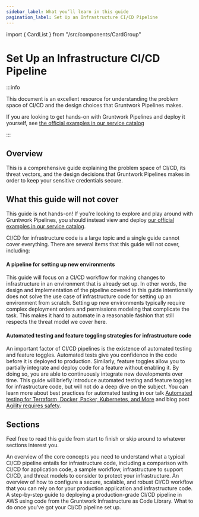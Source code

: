 ```yaml
---
sidebar_label: What you’ll learn in this guide
pagination_label: Set Up an Infrastructure CI/CD Pipeline
---
```


import { CardList } from "/src/components/CardGroup"

# Set Up an Infrastructure CI/CD Pipeline

:::info

This document is an excellent resource for understanding the problem space of CI/CD and the design choices that Gruntwork Pipelines makes.  

If you are looking to get hands-on with Gruntwork Pipelines and deploy it yourself, see [the official examples in our service catalog](https://github.com/gruntwork-io/terraform-aws-service-catalog/tree/master/examples/for-production/gruntwork-pipelines)

:::

## Overview

This is a comprehensive guide explaining the problem space of CI/CD, its threat vectors, and the design decisions that Gruntwork Pipelines 
makes in order to keep your sensitive credentials secure. 

## What this guide will not cover

This guide is not hands-on! If you're looking to explore and play around with Gruntwork Pipelines, you should instead view and deploy [our official 
examples in our service catalog](https://github.com/gruntwork-io/terraform-aws-service-catalog/tree/master/examples/for-production/gruntwork-pipelines).

CI/CD for infrastructure code is a large topic and a single guide cannot cover everything. There
are several items that this guide will not cover, including:

<div className="dlist">

#### A pipeline for setting up new environments

This guide will focus on a CI/CD workflow for making changes to infrastructure in an environment that is already set
up. In other words, the design and implementation of the pipeline covered in this guide intentionally does not solve
the use case of infrastructure code for setting up an environment from scratch. Setting up new environments typically
require complex deployment orders and permissions modeling that complicate the task. This makes it hard to automate in
a reasonable fashion that still respects the threat model we cover here.

#### Automated testing and feature toggling strategies for infrastructure code

An important factor of CI/CD pipelines is the existence of automated testing and feature toggles. Automated tests give
you confidence in the code before it is deployed to production. Similarly, feature toggles allow you to partially
integrate and deploy code for a feature without enabling it. By doing so, you are able to continuously integrate new
developments over time. This guide will briefly introduce automated testing and feature toggles for infrastructure
code, but will not do a deep dive on the subject. You can learn more about best practices for automated testing in our
talk
[Automated
testing for Terraform, Docker, Packer, Kubernetes, and More](https://blog.gruntwork.io/new-talk-automated-testing-for-terraform-docker-packer-kubernetes-and-more-cba312171aa6) and blog post
[Agility requires safety](https://www.ybrikman.com/writing/2016/02/14/agility-requires-safety/).

</div>


## Sections

Feel free to read this guide from start to finish or skip around to whatever sections interest you.

<CardList>
  <Card
    title="Core Concepts"
    href="/guides/build-it-yourself/pipelines/core-concepts/why-is-it-important-to-have-ci-cd"
  >
    An overview of the core concepts you need to understand what a typical CI/CD pipeline entails for infrastructure code,
    including a comparison with CI/CD for application code, a sample workflow, infrastructure to support CI/CD, and threat
    models to consider to protect your infrastructure.
  </Card>
  <Card
    title="Production-grade Design"
    href="/guides/build-it-yourself/pipelines/production-grade-design/intro"
  >
    An overview of how to configure a secure, scalable, and robust CI/CD workflow that you can rely on for your
    production application and infrastructure code.
  </Card>
  <Card
    title="Deployment Walkthrough"
    href="/guides/build-it-yourself/pipelines/deployment-walkthrough/pre-requisites"
  >
    A step-by-step guide to deploying a production-grade CI/CD pipeline in AWS using code from the Gruntwork
    Infrastructure as Code Library.
  </Card>
  <Card
    title="Next Steps"
    href="/guides/build-it-yourself/pipelines/next-steps"
  >
    What to do once you’ve got your CI/CD pipeline set up.
  </Card>
</CardList>


<!-- ##DOCS-SOURCER-START
{"sourcePlugin":"local-copier","hash":"ce61548221a65c5a711904397d890781"}
##DOCS-SOURCER-END -->
